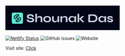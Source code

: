 ![](./public/header.png)

[![Netlify Status](https://api.netlify.com/api/v1/badges/42aa4acb-660a-4a83-b6df-de5bb77097ae/deploy-status)](https://app.netlify.com/sites/shounakdas/deploys)
![GitHub issues](https://img.shields.io/github/issues/dasShounak/blog?logo=github)
![Website](https://img.shields.io/website?url=https%3A%2F%2Fshounakdas.me%2F)


Visit site: [Click](https://shounakdas.netlify.app/)